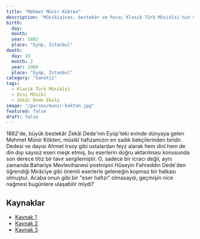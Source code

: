 ```yaml
---
title: "Mehmet Münir Kökten"
description: "Mûsikişinas, bestekâr ve hoca; Klasik Türk Mûsikîsi'nin ve özellikle Zekâi Dede ekolünün sadık bir taşıyıcısı."
birth:
  day:
  month:
  year: 1882
  place: "Eyüp, İstanbul"
death:
  day: 19
  month: 2
  year: 1969
  place: "Eyüp, İstanbul"
category: "Sanatçı"
tags:
  - Klasik Türk Mûsikîsi
  - Dini Mûsiki
  - Zekâi Dede Ekolü
image: "/person/munir-kokten.jpg"
featured: false
draft: false
---
```


1882'de, büyük bestekâr Zekâi Dede'nin Eyüp'teki evinde dünyaya gelen Mehmet Münir Kökten, mûsikî hafızamızın en sadık bekçilerinden biridir. Dedesi ve dayısı Ahmet Irsoy gibi ustalardan feyz alarak hem dinî hem de din dışı sayısız eseri meşk etmiş, bu eserlerin doğru aktarılması konusunda son derece titiz bir tavır sergilemiştir. O, sadece bir icracı değil, aynı zamanda Bahariye Mevlevihanesi postnişini Hüseyin Fahreddin Dede'den öğrendiği Mirâciye gibi önemli eserlerle geleneğin kopmaz bir halkası olmuştur. Acaba onun gibi bir "eser hafızı" olmasaydı, geçmişin nice nağmesi bugünlere ulaşabilir miydi?

## Kaynaklar

- [Kaynak 1](https://www.eyupmusikivakfi.com/mehmet-munir-kokten)
- [Kaynak 2](https://www.islamansiklopedisi.org.tr/kokten-mehmet-munir)
- [Kaynak 3](https://kureansiklopedi.com/madde/kokten-mehmet-munir/)